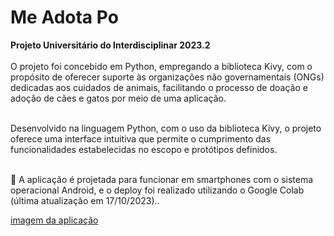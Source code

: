 # Me Adota Po </br>
<b>Projeto Universitário do Interdisciplinar 2023.2 </b></br></br>
O projeto foi concebido em Python, empregando a biblioteca Kivy, com o propósito de oferecer suporte às organizações não governamentais (ONGs) dedicadas aos cuidados de animais, facilitando o processo de doação e adoção de cães e gatos por meio de uma aplicação.</br></br>

Desenvolvido na linguagem Python, com o uso da biblioteca Kivy, o projeto oferece uma interface intuitiva que permite o cumprimento das funcionalidades estabelecidas no escopo e protótipos definidos.</br></br>

📱 A aplicação é projetada para funcionar em smartphones com o sistema operacional Android, e o deploy foi realizado utilizando o Google Colab (última atualização em 17/10/2023)..


[imagem da aplicação](IMG%20aplicação.jpeg)



